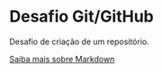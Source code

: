 # Desafio Git/GitHub
Desafio de criação de um repositório.

[Saiba mais sobre Markdown](https://www.markdownguide.org/basic-syntax/)
